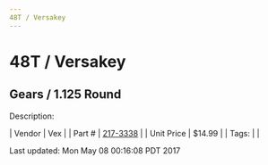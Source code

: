 ```yaml
---
48T / Versakey
---
```

# 48T / Versakey
## Gears / 1.125 Round
Description: 	 

| Vendor | Vex | 
| Part # | [217-3338](http://www.vexrobotics.com/vexpro/motion/vexpro-gears/bearing-bore-gears.html) | 
| Unit Price | $14.99 | 
| Tags: |  | 

Last updated: Mon May 08 00:16:08 PDT 2017